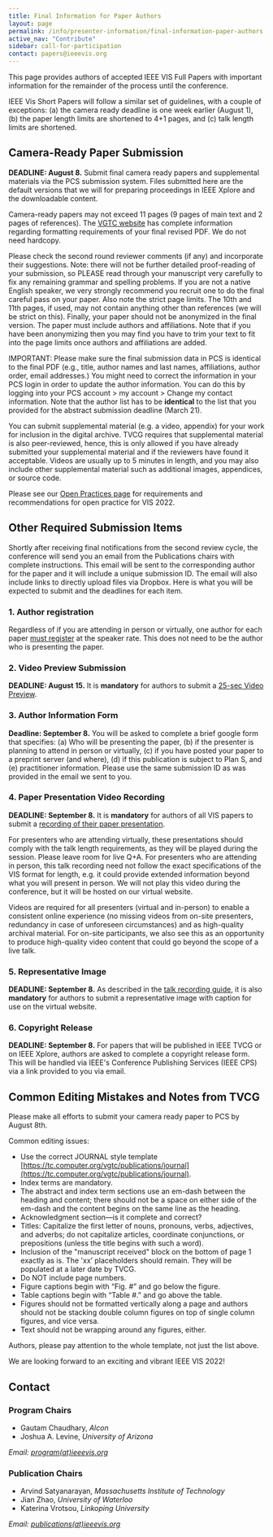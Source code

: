 ```yaml
---
title: Final Information for Paper Authors
layout: page
permalink: /info/presenter-information/final-information-paper-authors
active_nav: "Contribute"
sidebar: call-for-participation
contact: papers@ieeevis.org
---
```


This page provides authors of accepted IEEE VIS Full Papers with important information for the remainder of the process until the conference.  

IEEE Vis Short Papers will follow a similar set of guidelines, with a couple of exceptions: (a) the camera ready deadline is one week earlier (August 1), (b) the paper length limits are shortened to 4+1 pages, and (c) talk length limits are shortened.

## Camera-Ready Paper Submission

**DEADLINE: August 8.** Submit final camera ready papers and supplemental materials via the PCS submission system.  Files submitted here are the default versions that we will for preparing proceedings in IEEE Xplore and the downloadable content.

Camera-ready papers may not exceed 11 pages (9 pages of main text and 2 pages of references). The [VGTC website](https://tc.computer.org/vgtc/publications/journal) has complete information regarding formatting requirements of your final revised PDF. We do not need hardcopy.

Please check the second round reviewer comments (if any) and incorporate their suggestions. Note: there will not be further detailed proof-reading of your submission, so PLEASE read through your manuscript very carefully to fix any remaining grammar and spelling problems. If you are not a native English speaker, we very strongly recommend you recruit one to do the final careful pass on your paper. Also note the strict page limits. The 10th and 11th pages, if used, may not contain anything other than references (we will be strict on this). Finally, your paper should not be anonymized in the final version. The paper must include authors and affiliations. Note that if you have been anonymizing then you may find you have to trim your text to fit into the page limits once authors and affiliations are added.

IMPORTANT: Please make sure the final submission data in PCS is identical to the final PDF (e.g., title, author names and last names, affiliations, author order, email addresses.) You might need to correct the information in your PCS login in order to update the author information. You can do this by logging into your PCS account > my account > Change my contact information. Note that the author list has to be **identical** to the list that you provided for the abstract submission deadline (March 21).

You can submit supplemental material (e.g. a video, appendix) for your work for inclusion in the digital archive. TVCG requires that supplemental material is also peer-reviewed, hence, this is only allowed if you have already submitted your supplemental material and if the reviewers have found it acceptable. Videos are usually up to 5 minutes in length, and you may also include other supplemental material such as additional images, appendices, or source code. 

Please see our [Open Practices page](year/2022/info/open-practices/open-practices) for requirements and recommendations for open practice for VIS 2022.


## Other Required Submission Items

Shortly after receiving final notifications from the second review cycle, the conference will send you an email from the Publications chairs with complete instructions.  This email will be sent to the corresponding author for the paper and it will include a unique submission ID.  The email will also include links to directly upload files via Dropbox.  Here is what you will be expected to submit and the deadlines for each item.

### 1. Author registration

Regardless of if you are attending in person or virtually, one author for each paper [must register](/year/2022/info/registration/conference-registration) at the speaker rate.  This does not need to be the author who is presenting the paper.

### 2. Video Preview Submission

**DEADLINE: August 15.** It is **mandatory** for authors to submit a [25-sec Video Preview](/year/2022/info/presenter-information/fast-forward-and-video-previews). 

### 3. Author Information Form

**Deadline: September 8.**  You will be asked to complete a brief google form that specifies: (a) Who will be presenting the paper, (b) if the presenter is planning to attend in person or virtually, (c) if you have posted your paper to a preprint server (and where), (d) if this publication is subject to Plan S, and (e) practitioner information.  Please use the same submission ID as was provided in the email we sent to you.   

### 4. Paper Presentation Video Recording

**DEADLINE: September 8.** It is **mandatory** for authors of all VIS papers to submit a [recording of their paper presentation](/year/2022/info/presenter-information/talk-recording-guide). 

For presenters who are attending virtually, these presentations should comply with the talk length requirements, as they will be played during the session.  Please leave room for live Q+A.  For presenters who are attending in person, this talk recording need not follow the exact specifications of the VIS format for length, e.g. it could provide extended information beyond what you will present in person.  We will not play this video during the conference, but it will be hosted on our virtual website.

Videos are required for all presenters (virtual and in-person) to enable a consistent online experience (no missing videos from on-site presenters, redundancy in case of unforeseen circumstances) and as high-quality archival material. For on-site participants, we also see this as an opportunity to produce high-quality video content that could go beyond the scope of a live talk. 

### 5. Representative Image

**DEADLINE: September 8.** As described in the [talk recording guide](/year/2022/info/presenter-information/talk-recording-guide), it is also **mandatory** for authors to submit a representative image with caption for use on the virtual website.


### 6. Copyright Release

**DEADLINE: September 8.** For papers that will be published in IEEE TVCG or on IEEE Xplore, authors are asked to complete a copyright release form.  This will be handled via IEEE's Conference Publishing Services (IEEE CPS) via a link provided to you via email.



## Common Editing Mistakes and Notes from TVCG

Please make all efforts to submit your camera ready paper to PCS by August 8th.

Common editing issues: 
* Use the correct JOURNAL style template [https://tc.computer.org/vgtc/publications/journal](https://tc.computer.org/vgtc/publications/journal).
* Index terms are mandatory.
* The abstract and index term sections use an em-dash between the heading and content; there should not be a space on either side of the em-dash and the content begins on the same line as the heading.
* Acknowledgment section—is it complete and correct?
* Titles: Capitalize the first letter of nouns, pronouns, verbs, adjectives, and adverbs; do not capitalize articles, coordinate conjunctions, or prepositions (unless the title begins with such a word).
* Inclusion of the "manuscript received" block on the bottom of page 1 exactly as is. The 'xx’ placeholders should remain. They will be populated at a later date by TVCG. 
* Do NOT include page numbers.
* Figure captions begin with “Fig. #” and go below the figure.
* Table captions begin with “Table #.” and go above the table.
* Figures should not be formatted vertically along a page and authors should not be stacking double column figures on top of single column figures, and vice versa. 
* Text should not be wrapping around any figures, either.

Authors, please pay attention to the whole template, not just the list above.

We are looking forward to an exciting and vibrant IEEE VIS 2022!


## Contact

### Program Chairs

* Gautam Chaudhary, *Alcon* 
* Joshua A. Levine, *University of Arizona* 

*Email: [program(at)ieeevis.org](mailto:program@ieeevis.org)*

### Publication Chairs

* Arvind Satyanarayan, *Massachusetts Institute of Technology*
* Jian Zhao, *University of Waterloo*
* Katerina Vrotsou, *Linkoping University*

*Email: [publications(at)ieeevis.org](mailto:publications@ieeevis.org)*


